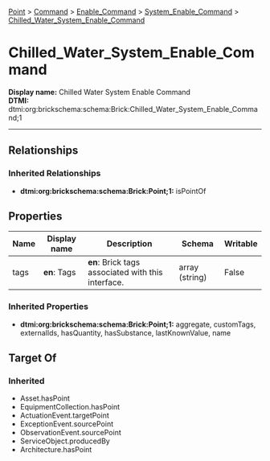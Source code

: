 [Point](../../../Point.md) > [Command](../../Command.md) > [Enable_Command](../Enable_Command.md) > [System_Enable_Command](System_Enable_Command.md) > [Chilled_Water_System_Enable_Command](#)
# Chilled_Water_System_Enable_Command

**Display name:** Chilled Water System Enable Command<br />
**DTMI:** dtmi:org:brickschema:schema:Brick:Chilled_Water_System_Enable_Command;1

---
## Relationships
### Inherited Relationships
* **dtmi:org:brickschema:schema:Brick:Point;1:** isPointOf
## Properties
|Name|Display name|Description|Schema|Writable|
|-|-|-|-|-|
|tags|**en**: Tags|**en**: Brick tags associated with this interface.|array (string)|False|
### Inherited Properties
* **dtmi:org:brickschema:schema:Brick:Point;1:** aggregate, customTags, externalIds, hasQuantity, hasSubstance, lastKnownValue, name
## Target Of
### Inherited
* Asset.hasPoint
* EquipmentCollection.hasPoint
* ActuationEvent.targetPoint
* ExceptionEvent.sourcePoint
* ObservationEvent.sourcePoint
* ServiceObject.producedBy
* Architecture.hasPoint
